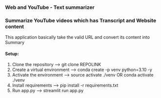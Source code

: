 ### Web and YouTube - Text summarizer 
### Summarize YouTube videos which has Transcript and Website content

This application basically take the valid URL and convert its content into Summary

#### Setup:

1) Clone the repository --> git clone REPOLINK
2) Create a virtual environment --> conda create -p venv python=3.10 -y
3) Activate the environment --> source activate ./venv OR conda activate ./venv
4) Install requirements --> pip install -r requirements.txt
5) Run app.py --> streamlit run app.py